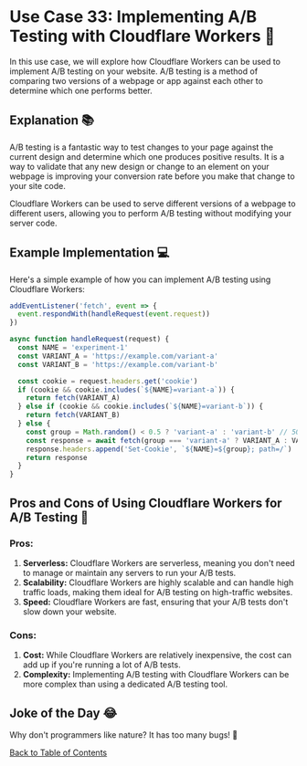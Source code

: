 # Use Case 33: Implementing A/B Testing with Cloudflare Workers 🧪

In this use case, we will explore how Cloudflare Workers can be used to implement A/B testing on your website. A/B testing is a method of comparing two versions of a webpage or app against each other to determine which one performs better.

## Explanation 📚

A/B testing is a fantastic way to test changes to your page against the current design and determine which one produces positive results. It is a way to validate that any new design or change to an element on your webpage is improving your conversion rate before you make that change to your site code.

Cloudflare Workers can be used to serve different versions of a webpage to different users, allowing you to perform A/B testing without modifying your server code.

## Example Implementation 💻

Here's a simple example of how you can implement A/B testing using Cloudflare Workers:

```javascript
addEventListener('fetch', event => {
  event.respondWith(handleRequest(event.request))
})

async function handleRequest(request) {
  const NAME = 'experiment-1'
  const VARIANT_A = 'https://example.com/variant-a'
  const VARIANT_B = 'https://example.com/variant-b'

  const cookie = request.headers.get('cookie')
  if (cookie && cookie.includes(`${NAME}=variant-a`)) {
    return fetch(VARIANT_A)
  } else if (cookie && cookie.includes(`${NAME}=variant-b`)) {
    return fetch(VARIANT_B)
  } else {
    const group = Math.random() < 0.5 ? 'variant-a' : 'variant-b' // 50/50 split
    const response = await fetch(group === 'variant-a' ? VARIANT_A : VARIANT_B)
    response.headers.append('Set-Cookie', `${NAME}=${group}; path=/`)
    return response
  }
}
```

## Pros and Cons of Using Cloudflare Workers for A/B Testing 🏁

### Pros:

1. **Serverless:** Cloudflare Workers are serverless, meaning you don't need to manage or maintain any servers to run your A/B tests.
2. **Scalability:** Cloudflare Workers are highly scalable and can handle high traffic loads, making them ideal for A/B testing on high-traffic websites.
3. **Speed:** Cloudflare Workers are fast, ensuring that your A/B tests don't slow down your website.

### Cons:

1. **Cost:** While Cloudflare Workers are relatively inexpensive, the cost can add up if you're running a lot of A/B tests.
2. **Complexity:** Implementing A/B testing with Cloudflare Workers can be more complex than using a dedicated A/B testing tool.

## Joke of the Day 😂

Why don't programmers like nature? It has too many bugs! 🐛

[Back to Table of Contents](table_of_contents.md)